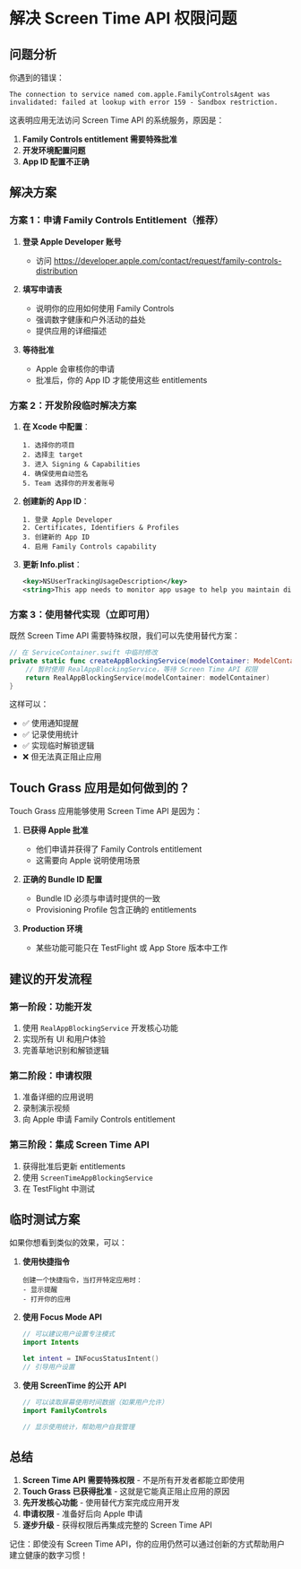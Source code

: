 # 解决 Screen Time API 权限问题

## 问题分析

你遇到的错误：
```
The connection to service named com.apple.FamilyControlsAgent was invalidated: failed at lookup with error 159 - Sandbox restriction.
```

这表明应用无法访问 Screen Time API 的系统服务，原因是：

1. **Family Controls entitlement 需要特殊批准**
2. **开发环境配置问题**
3. **App ID 配置不正确**

## 解决方案

### 方案 1：申请 Family Controls Entitlement（推荐）

1. **登录 Apple Developer 账号**
   - 访问 https://developer.apple.com/contact/request/family-controls-distribution

2. **填写申请表**
   - 说明你的应用如何使用 Family Controls
   - 强调数字健康和户外活动的益处
   - 提供应用的详细描述

3. **等待批准**
   - Apple 会审核你的申请
   - 批准后，你的 App ID 才能使用这些 entitlements

### 方案 2：开发阶段临时解决方案

1. **在 Xcode 中配置**：
   ```
   1. 选择你的项目
   2. 选择主 target
   3. 进入 Signing & Capabilities
   4. 确保使用自动签名
   5. Team 选择你的开发者账号
   ```

2. **创建新的 App ID**：
   ```
   1. 登录 Apple Developer
   2. Certificates, Identifiers & Profiles
   3. 创建新的 App ID
   4. 启用 Family Controls capability
   ```

3. **更新 Info.plist**：
   ```xml
   <key>NSUserTrackingUsageDescription</key>
   <string>This app needs to monitor app usage to help you maintain digital wellness.</string>
   ```

### 方案 3：使用替代实现（立即可用）

既然 Screen Time API 需要特殊权限，我们可以先使用替代方案：

```swift
// 在 ServiceContainer.swift 中临时修改
private static func createAppBlockingService(modelContainer: ModelContainer) -> AppBlockingServiceProtocol {
    // 暂时使用 RealAppBlockingService，等待 Screen Time API 权限
    return RealAppBlockingService(modelContainer: modelContainer)
}
```

这样可以：
- ✅ 使用通知提醒
- ✅ 记录使用统计
- ✅ 实现临时解锁逻辑
- ❌ 但无法真正阻止应用

## Touch Grass 应用是如何做到的？

Touch Grass 应用能够使用 Screen Time API 是因为：

1. **已获得 Apple 批准**
   - 他们申请并获得了 Family Controls entitlement
   - 这需要向 Apple 说明使用场景

2. **正确的 Bundle ID 配置**
   - Bundle ID 必须与申请时提供的一致
   - Provisioning Profile 包含正确的 entitlements

3. **Production 环境**
   - 某些功能可能只在 TestFlight 或 App Store 版本中工作

## 建议的开发流程

### 第一阶段：功能开发
1. 使用 `RealAppBlockingService` 开发核心功能
2. 实现所有 UI 和用户体验
3. 完善草地识别和解锁逻辑

### 第二阶段：申请权限
1. 准备详细的应用说明
2. 录制演示视频
3. 向 Apple 申请 Family Controls entitlement

### 第三阶段：集成 Screen Time API
1. 获得批准后更新 entitlements
2. 使用 `ScreenTimeAppBlockingService`
3. 在 TestFlight 中测试

## 临时测试方案

如果你想看到类似的效果，可以：

1. **使用快捷指令**
   ```
   创建一个快捷指令，当打开特定应用时：
   - 显示提醒
   - 打开你的应用
   ```

2. **使用 Focus Mode API**
   ```swift
   // 可以建议用户设置专注模式
   import Intents
   
   let intent = INFocusStatusIntent()
   // 引导用户设置
   ```

3. **使用 ScreenTime 的公开 API**
   ```swift
   // 可以读取屏幕使用时间数据（如果用户允许）
   import FamilyControls
   
   // 显示使用统计，帮助用户自我管理
   ```

## 总结

1. **Screen Time API 需要特殊权限** - 不是所有开发者都能立即使用
2. **Touch Grass 已获得批准** - 这就是它能真正阻止应用的原因
3. **先开发核心功能** - 使用替代方案完成应用开发
4. **申请权限** - 准备好后向 Apple 申请
5. **逐步升级** - 获得权限后再集成完整的 Screen Time API

记住：即使没有 Screen Time API，你的应用仍然可以通过创新的方式帮助用户建立健康的数字习惯！